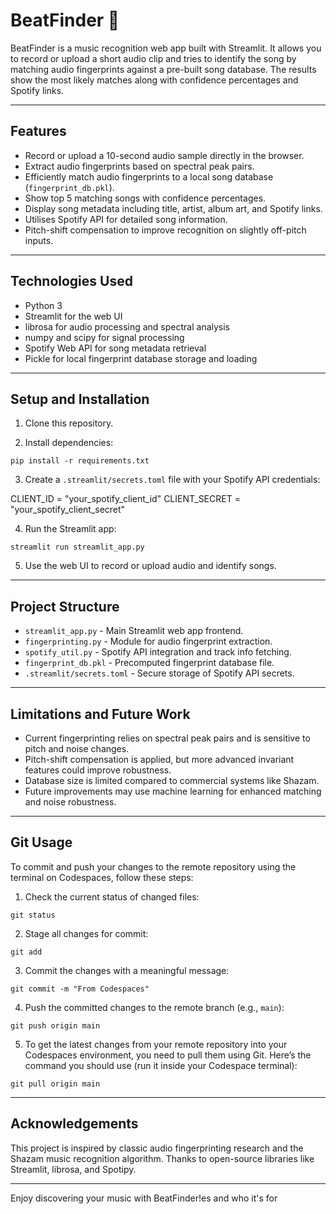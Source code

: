 # BeatFinder 🎤

BeatFinder is a music recognition web app built with Streamlit. It allows you to record or upload a short audio clip and tries to identify the song by matching audio fingerprints against a pre-built song database. The results show the most likely matches along with confidence percentages and Spotify links.

---

## Features

- Record or upload a 10-second audio sample directly in the browser.
- Extract audio fingerprints based on spectral peak pairs.
- Efficiently match audio fingerprints to a local song database (`fingerprint_db.pkl`).
- Show top 5 matching songs with confidence percentages.
- Display song metadata including title, artist, album art, and Spotify links.
- Utilises Spotify API for detailed song information.
- Pitch-shift compensation to improve recognition on slightly off-pitch inputs.

---

## Technologies Used

- Python 3
- Streamlit for the web UI
- librosa for audio processing and spectral analysis
- numpy and scipy for signal processing
- Spotify Web API for song metadata retrieval
- Pickle for local fingerprint database storage and loading

---

## Setup and Installation

1. Clone this repository.

2. Install dependencies:

```
pip install -r requirements.txt
```

3. Create a `.streamlit/secrets.toml` file with your Spotify API credentials:

CLIENT_ID = "your_spotify_client_id"
CLIENT_SECRET = "your_spotify_client_secret"

4. Run the Streamlit app:

```
streamlit run streamlit_app.py
```

5. Use the web UI to record or upload audio and identify songs.

---

## Project Structure

- `streamlit_app.py` - Main Streamlit web app frontend.
- `fingerprinting.py` - Module for audio fingerprint extraction.
- `spotify_util.py` - Spotify API integration and track info fetching.
- `fingerprint_db.pkl` - Precomputed fingerprint database file.
- `.streamlit/secrets.toml` - Secure storage of Spotify API secrets.

---

## Limitations and Future Work

- Current fingerprinting relies on spectral peak pairs and is sensitive to pitch and noise changes.
- Pitch-shift compensation is applied, but more advanced invariant features could improve robustness.
- Database size is limited compared to commercial systems like Shazam.
- Future improvements may use machine learning for enhanced matching and noise robustness.

---

## Git Usage

To commit and push your changes to the remote repository using the terminal on Codespaces, follow these steps:

1. Check the current status of changed files:

```
git status
```

2. Stage all changes for commit:

```
git add
```

3. Commit the changes with a meaningful message:

```
git commit -m "From Codespaces"
```
4. Push the committed changes to the remote branch (e.g., `main`):

```
git push origin main
```

5. To get the latest changes from your remote repository into your Codespaces environment, you need to pull them using Git. Here’s the command you should use (run it inside your Codespace terminal):

```
git pull origin main
```

---

## Acknowledgements

This project is inspired by classic audio fingerprinting research and the Shazam music recognition algorithm. Thanks to open-source libraries like Streamlit, librosa, and Spotipy.

---

Enjoy discovering your music with BeatFinder!es and who it's for

